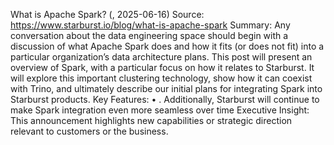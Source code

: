 What is Apache Spark? (, 2025-06-16)
Source: https://www.starburst.io/blog/what-is-apache-spark
Summary: Any conversation about the data engineering space should begin with a discussion of what Apache Spark does and how it fits (or does not fit) into a particular organization’s data architecture plans. This post will present an overview of Spark, with a particular focus on how it relates to Starburst. It will explore this important clustering technology, show how it can coexist with Trino, and ultimately describe our initial plans for integrating Spark into Starburst products.
Key Features:
• . Additionally, Starburst will continue to make Spark integration even more seamless over time
Executive Insight: This announcement highlights new capabilities or strategic direction relevant to customers or the business.
